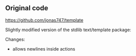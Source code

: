 ## Original code
https://github.com/jonas747/template

Slightly modified version of the stdlib text/template package:

Changes:

 - allows newlines inside actions